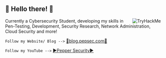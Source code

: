 ## 🐧 Hello there! 🐧


<img src="https://tryhackme-badges.s3.amazonaws.com/peppersroni.png" align=right alt="TryHackMe">


 Currently a Cybersecurity Student, developing my skills in Pen-Testing, Development, Security Research, Network Administration, Cloud Security and more! 
 
 ```Follow my Website/ Blog -->``` [📝blog.pepsec.com📝](https://blog.pepsec.com)
 
 ```Follow my YouTube -->``` [▶️Pepper Security▶️](https://youtube.com/@peppersecurity)
 
 


